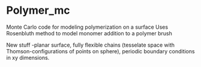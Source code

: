 # Polymer_mc
 Monte Carlo code for modeling polymerization on a surface
 Uses Rosenbluth method to model monomer addition to a polymer brush

 New stuff -planar surface, fully flexible chains (tesselate space with Thomson-configurations of points on sphere), periodic boundary conditions in xy dimensions.

